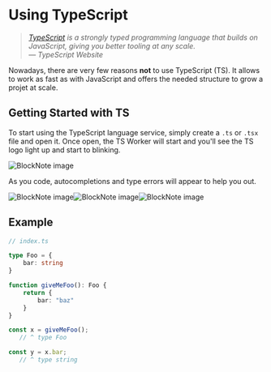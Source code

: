 # Using TypeScript

> *[TypeScript](https://www.typescriptlang.org) is a strongly typed programming language that builds on JavaScript, giving you better tooling at any scale.*\
> — *TypeScript Website*

Nowadays, there are very few reasons **not** to use TypeScript (TS). It allows to work as fast as with JavaScript and offers the needed structure to grow a projet at scale.

## Getting Started with TS

To start using the TypeScript language service, simply create a `.ts` or `.tsx` file and open it. Once open, the TS Worker will start and you'll see the TS logo light up and start to blinking.

![BlockNote image](https://img.fullstacked.org/ts.gif)

As you code, autocompletions and type errors will appear to help you out.

![BlockNote image](https://img.fullstacked.org/Screenshot-2025-02-23-at-10.12.36-AM.png)![BlockNote image](https://img.fullstacked.org/Screenshot-2025-02-23-at-10.13.26-AM.png)![BlockNote image](https://img.fullstacked.org/Screenshot-2025-02-23-at-10.13.38-AM.png)

## Example

```typescript
// index.ts

type Foo = {
    bar: string
}

function giveMeFoo(): Foo {
    return {
        bar: "baz"
    }
}

const x = giveMeFoo();
   // ^ type Foo

const y = x.bar;
   // ^ type string
```
